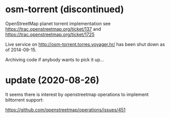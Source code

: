 # osm-torrent (discontinued)

OpenStreetMap planet torrent implementation
see https://trac.openstreetmap.org/ticket/137
and https://trac.openstreetmap.org/ticket/1725

Live service on http://osm-torrent.torres.voyager.hr/
has been shut down as of 2014-09-15. 

Archiving code if anybody wants to pick it up...

# update (2020-08-26) 

It seems there is interest by openstreetmap operations to implement
bittorrent support:

https://github.com/openstreetmap/operations/issues/451

